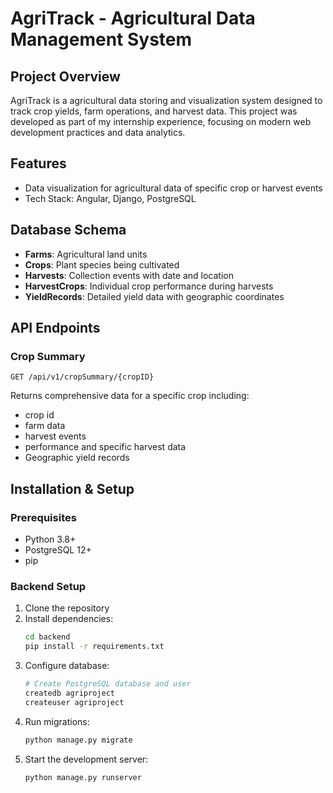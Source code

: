 # AgriTrack - Agricultural Data Management System

## Project Overview

AgriTrack is a agricultural data storing and visualization system designed to track crop yields, farm operations, and harvest data. This project was developed as part of my internship experience, focusing on modern web development practices and data analytics.

## Features
- Data visualization for agricultural data of specific crop or harvest events
- Tech Stack: Angular, Django, PostgreSQL

## Database Schema
- **Farms**: Agricultural land units
- **Crops**: Plant species being cultivated
- **Harvests**: Collection events with date and location
- **HarvestCrops**: Individual crop performance during harvests
- **YieldRecords**: Detailed yield data with geographic coordinates

## API Endpoints

### Crop Summary
```
GET /api/v1/cropSummary/{cropID}
```
Returns comprehensive data for a specific crop including:
- crop id
- farm data
- harvest events
- performance and specific harvest data
- Geographic yield records

## Installation & Setup

### Prerequisites
- Python 3.8+
- PostgreSQL 12+
- pip

### Backend Setup
1. Clone the repository
2. Install dependencies:
   ```bash
   cd backend
   pip install -r requirements.txt
   ```
3. Configure database:
   ```bash
   # Create PostgreSQL database and user
   createdb agriproject
   createuser agriproject
   ```
4. Run migrations:
   ```bash
   python manage.py migrate
   ```
5. Start the development server:
   ```bash
   python manage.py runserver
   ```
